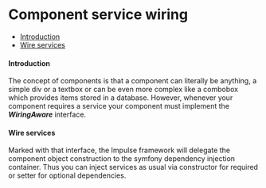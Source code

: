 <h1 class="doc-title">Component service wiring</h1>

- [Introduction](#introduction)
- [Wire services](#wire-services)

<h4><a id="#introduction">Introduction</a></h4>

The concept of components is that a component can literally be anything, a simple div or a textbox or can be even more complex like a combobox which provides items stored in a database.
However, whenever your component requires a service your component must implement the **_WiringAware_** interface.

<h4><a id="#wire-services">Wire services</a></h4>

Marked with that interface, the Impulse framework will delegate the component object construction to the symfony dependency injection container. Thus you can inject services as usual via constructor for required or setter for optional dependencies.

<pre class="imp-code code-white language-php">
<code class="language-php"><?php
namespace App\UI\Components;
use Impulse\ImpulseBundle\UI\Components\AbstractComponent;
use Impulse\ImpulseBundle\Components\WiringAware;
use App\Services\MyService;

class SpecialComponent extends AbstractComponent implements WiringAware
{
    public function __construct(MyService $service) 
    {
        // initialization
    }
}</code>
</pre>
